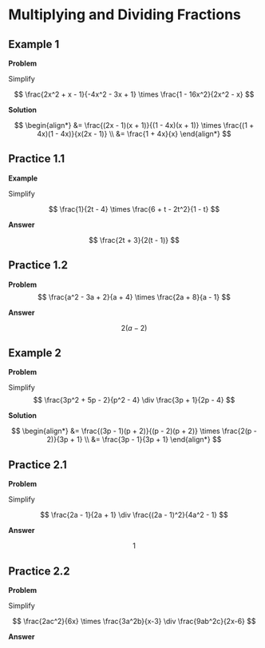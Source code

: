 # Multiplying and Dividing Fractions

## Example 1

**Problem**

Simplify

$$
\frac{2x^2 + x - 1}{-4x^2 - 3x + 1} \times \frac{1 - 16x^2}{2x^2 - x}
$$

**Solution**

$$
\begin{align*}
 &= \frac{(2x - 1)(x + 1)}{(1 - 4x)(x + 1)} \times \frac{(1 + 4x)(1 - 4x)}{x(2x - 1)} \\
&= \frac{1 + 4x}{x}
\end{align*}
$$

## Practice 1.1

**Example**

Simplify

$$
\frac{1}{2t - 4} \times \frac{6 + t - 2t^2}{1 - t}
$$

**Answer**

$$
\frac{2t + 3}{2(t - 1)}
$$

## Practice 1.2

**Problem**
$$
\frac{a^2 - 3a + 2}{a + 4} \times \frac{2a + 8}{a - 1}
$$

**Answer**

$$
2(a - 2)
$$

## Example 2

**Problem**

Simplify
$$
\frac{3p^2 + 5p - 2}{p^2 - 4} \div \frac{3p + 1}{2p - 4}
$$

**Solution**

$$
\begin{align*}
 &= \frac{(3p - 1)(p + 2)}{(p - 2)(p + 2)} \times \frac{2(p - 2)}{3p + 1} \\
&= \frac{3p - 1}{3p + 1}
\end{align*}
$$

## Practice 2.1

**Problem**

Simplify

$$
\frac{2a - 1}{2a + 1} \div \frac{(2a - 1)^2}{4a^2 - 1}
$$

**Answer**

$$1$$

## Practice 2.2

**Problem**

Simplify

$$
\frac{2ac^2}{6x} \times \frac{3a^2b}{x-3} \div \frac{9ab^2c}{2x-6}
$$

**Answer**








<!--stackedit_data:
eyJoaXN0b3J5IjpbLTE0NzAzNDg4NTgsLTE3OTI0MzQzMjgsND
MzNjUxMzQ2XX0=
-->